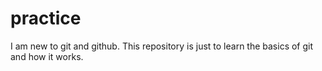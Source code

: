 # practice
I am new to git and github. This repository is just to learn the basics of git and how it works.
